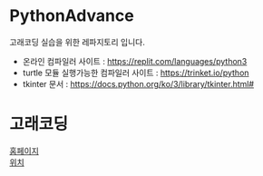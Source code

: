 # PythonAdvance

고래코딩 실습을 위한 레파지토리 입니다.

- 온라인 컴파일러 사이트 : https://replit.com/languages/python3
- turtle 모듈 실행가능한 컴파일러 사이트 : https://trinket.io/python
- tkinter 문서 : https://docs.python.org/ko/3/library/tkinter.html#

# 고래코딩

[홈페이지](https://whalecoding.notion.site/1cd5e0449e4e4cdf86e17f112964b3ff)      
[위치](http://naver.me/FslZKj2Z)
